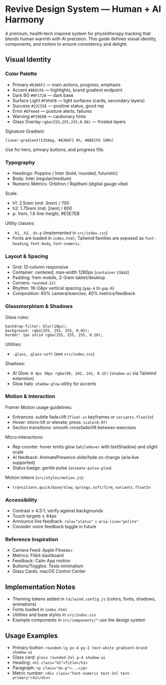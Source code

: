 # Revive Design System — Human + AI Harmony

A premium, health‑tech inspired system for physiotherapy tracking that blends human warmth with AI precision. This guide defines visual identity, components, and motion to ensure consistency and delight.

## Visual Identity

### Color Palette
- Primary `#6366F1` — main actions, progress, emphasis
- Accent `#8B5CF6` — highlights, brand gradient endpoint
- Dark BG `#0F172A` — dark base
- Surface Light `#F9FAFB` — light surfaces (cards, secondary layers)
- Success `#22C55E` — positive status, good rep
- Error `#EF4444` — posture alerts, failures
- Warning `#F59E0B` — cautionary hints
- Glass Overlay `rgba(255,255,255,0.08)` — frosted layers

Signature Gradient:
```
linear-gradient(135deg, #6366F1 0%, #8B5CF6 100%)
```
Use for hero, primary buttons, and progress fills.

### Typography
- Headings: Poppins / Inter (bold, rounded, futuristic)
- Body: Inter (regular/medium)
- Numeric Metrics: Orbitron / Rajdhani (digital gauge vibe)

Scale:
- h1: 2.5rem (md: 3rem) / 700
- h2: 1.75rem (md: 2rem) / 600
- p: 1rem, 1.6 line-height, #E5E7EB

Utility classes:
- `.h1`, `.h2`, `.ds-p` (implemented in `src/index.css`)
- Fonts are loaded in `index.html`; Tailwind families are exposed as `font-heading`, `font-body`, `font-numeric`.

### Layout & Spacing
- Grid: 12‑column responsive
- Container: centered, max‑width 1280px (`container` class)
- Padding: 1rem mobile, 2–3rem tablet/desktop
- Corners: `rounded-2xl`
- Rhythm: 16–24px vertical spacing (`gap-4` to `gap-6`)
- Composition: 60% camera/exercise, 40% metrics/feedback

### Glassmorphism & Shadows
Glass rules:
```
backdrop-filter: blur(10px);
background: rgba(255, 255, 255, 0.05);
border: 1px solid rgba(255, 255, 255, 0.10);
```
Utilities:
- `.glass`, `.glass-soft` (see `src/index.css`)

Shadows:
- AI Glow: `0 4px 30px rgba(99, 102, 241, 0.15)` (`shadow-ai` via Tailwind extension)
- Glow halo: `shadow-glow` utility for accents

### Motion & Interaction
Framer Motion usage guidelines:
- Entrances: subtle fade+lift (`float-in` keyframes or `variants.floatIn`)
- Hover: micro‑tilt or elevate; press: `scale(0.97)`
- Section transitions: smooth crossfade/lift between exercises

Micro‑interactions:
- Rep counter: hover emits glow (`whileHover` with textShadow) and slight scale
- AI feedback: AnimatePresence slide/fade on change (aria‑live supported)
- Status badge: gentle pulse (`animate-pulse-glow`)

Motion tokens (`src/styles/motion.js`):
- `transitions.quick/base/slow`, `springs.soft/firm`, `variants.floatIn`

### Accessibility
- Contrast ≥ 4.5:1; verify against backgrounds
- Touch targets ≥ 44px
- Announce live feedback: `role="status"` + `aria-live="polite"`
- Consider voice feedback toggle in future

### Reference Inspiration
- Camera Feed: Apple Fitness+
- Metrics: Fitbit dashboard
- Feedback: Calm App motion
- Buttons/Toggles: Tesla minimalism
- Glass Cards: macOS Control Center

## Implementation Notes
- Theming tokens added in `tailwind.config.js` (colors, fonts, shadows, animations)
- Fonts loaded in `index.html`
- Utilities and base styles in `src/index.css`
- Example components in `src/components/*` use the design system

## Usage Examples
- Primary button: `rounded-lg px-4 py-2 text-white gradient-brand shadow-ai`
- Glass card: `glass rounded-2xl p-4 shadow-ai`
- Heading: `<h1 class="h1">Title</h1>`
- Paragraph: `<p class="ds-p">...</p>`
- Metric number: `<div class="font-numeric text-3xl text-primary">42</div>`
